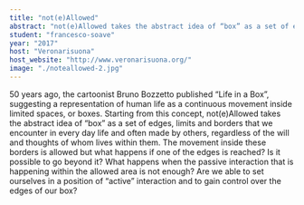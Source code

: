 ```yaml
---
title: "not(e)Allowed"
abstract: "not(e)Allowed takes the abstract idea of “box” as a set of edges, limits and borders that we encounter in every day life and often made by others, regardless of the will and thoughts of whom lives within them"
student: "francesco-soave"
year: "2017"
host: "Veronarisuona"
host_website: "http://www.veronarisuona.org/"
image: "./noteallowed-2.jpg"
---
```

50 years ago, the cartoonist Bruno Bozzetto published “Life in a Box”, suggesting a representation of human life as a continuous movement inside limited spaces, or boxes.
Starting from this concept, not(e)Allowed takes the abstract idea of “box” as a set of edges, limits and borders that we encounter in every day life and often made by others, regardless of the will and thoughts of whom lives within them.
The movement inside these borders is allowed but what happens if one of the edges is reached? Is it possible to go beyond it? What happens when the passive interaction that is happening within the allowed area is not enough? Are we able to set ourselves in a position of “active” interaction and to gain control over the edges of our box?